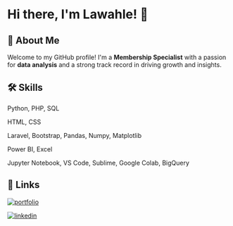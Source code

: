 
# Hi there, I'm Lawahle! 👋


## 🚀 About Me
Welcome to my GitHub profile! I'm a **Membership Specialist** with a passion for **data analysis** and a strong track record in driving growth and insights.


## 🛠 Skills
Python, PHP, SQL

HTML, CSS

Laravel, Bootstrap, Pandas, Numpy, Matplotlib

Power BI, Excel

Jupyter Notebook, VS Code, Sublime, Google Colab, BigQuery

## 🔗 Links
[![portfolio](https://img.shields.io/badge/my_portfolio-000?style=for-the-badge&logo=ko-fi&logoColor=white)](https://github.com/Lawahle/)

[![linkedin](https://img.shields.io/badge/linkedin-0A66C2?style=for-the-badge&logo=linkedin&logoColor=white)](https://www.linkedin.com/)


